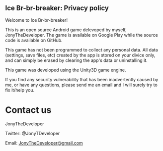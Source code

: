 ## Ice Br-br-breaker: Privacy policy

Welcome to Ice Br-br-breaker!

This is an open source Android game delevoped by myself, JonyTheDeveloper. The game is available on Google Play while the source code is available on GitHub.

This game has not been programmed to collect any personal data. All data (settings, save files, etc) created by the app is stored on your divice only, and can simply be erased by clearing the app's data or uninstalling it.

This game was developed using the Unity3D game engine.

If you find any security vulnerability that has been inadvertently caused by me, or have any questions, please send me an email and I will surely try to fix it/help you.

# Contact us
JonyTheDeveloper

Twitter: @JonyTDeveloper

Email: JonyTheDeveloper@gmail.com
